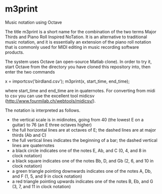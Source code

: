# m3print
Music notation using Octave

The title m3print is a short name for the combination of the two terms Major Thirds and Piano Roll Inspired NoTation. It is an alternative to traditional music notation, and it is essentially an extension of the piano roll notation that is commonly used for MIDI editing in music recording software products.  

The system uses Octave (an open-source Matlab clone). In order to try it, start Octave from the directory you have cloned this repository into, then enter the two commands  

x = importcsv('birdland.csv'); m3print(x, start_time, end_time);

where start_time and end_time are in quaternotes. For converting from midi to csv you can use the excellent tool midicsv (http://www.fourmilab.ch/webtools/midicsv/).

The notation is interpreted as follows.

- the vertical scale is in midinotes, going from 40 (the lowest E on a guitar) to 76 (an E three octaves higher)
- the full horizontal lines are at octaves of E; the dashed lines are at major thirds (Ab and C)
- the full vertical lines indicates the beginning of a bar; the dashed vertical lines are quaternotes
- a black circle indicates one of the notes E, Ab, and C (0, 4, and 8 in clock notation)
- a black square indicates one of the notes Bb, D, and Gb (2, 6, and 10 in clock notation)
- a green triangle pointing downwards indicates one of the notes A, Db, and F (1, 5, and 9 in clock notation)
- a red triangle pointing upwards indicates one of the notes B, Eb, and G (3, 7, and 11 in clock notation)

